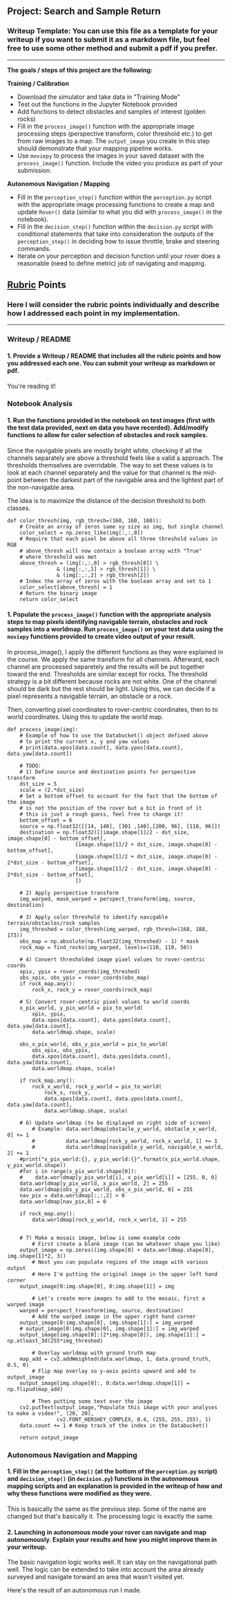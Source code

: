 ## Project: Search and Sample Return
### Writeup Template: You can use this file as a template for your writeup if you want to submit it as a markdown file, but feel free to use some other method and submit a pdf if you prefer.

---


**The goals / steps of this project are the following:**  

**Training / Calibration**  

* Download the simulator and take data in "Training Mode"
* Test out the functions in the Jupyter Notebook provided
* Add functions to detect obstacles and samples of interest (golden rocks)
* Fill in the `process_image()` function with the appropriate image processing steps (perspective transform, color threshold etc.) to get from raw images to a map.  The `output_image` you create in this step should demonstrate that your mapping pipeline works.
* Use `moviepy` to process the images in your saved dataset with the `process_image()` function.  Include the video you produce as part of your submission.

**Autonomous Navigation / Mapping**

* Fill in the `perception_step()` function within the `perception.py` script with the appropriate image processing functions to create a map and update `Rover()` data (similar to what you did with `process_image()` in the notebook). 
* Fill in the `decision_step()` function within the `decision.py` script with conditional statements that take into consideration the outputs of the `perception_step()` in deciding how to issue throttle, brake and steering commands. 
* Iterate on your perception and decision function until your rover does a reasonable (need to define metric) job of navigating and mapping.  

[//]: # (Image References)

[image1]: ./misc/rover_image.jpg
[image2]: ./calibration_images/example_grid1.jpg
[image3]: ./calibration_images/example_rock1.jpg 

## [Rubric](https://review.udacity.com/#!/rubrics/916/view) Points
### Here I will consider the rubric points individually and describe how I addressed each point in my implementation.  

---
### Writeup / README

#### 1. Provide a Writeup / README that includes all the rubric points and how you addressed each one.  You can submit your writeup as markdown or pdf.  

You're reading it!

### Notebook Analysis
#### 1. Run the functions provided in the notebook on test images (first with the test data provided, next on data you have recorded). Add/modify functions to allow for color selection of obstacles and rock samples.
Since the navigable pixels are mostly bright white, checking if all the channels separately are above a threshold feels like a valid a approach. The thresholds themselves are overridable. The way to set these values is to look at each channel separately and the value for that channel is the mid-point between the darkest part of the navigable area and the lightest part of the non-navigable area. 

The idea is to maximize the distance of the decision threshold to both classes.

```
def color_thresh(img, rgb_thresh=(160, 160, 160)):
    # Create an array of zeros same xy size as img, but single channel
    color_select = np.zeros_like(img[:,:,0])
    # Require that each pixel be above all three threshold values in RGB
    # above_thresh will now contain a boolean array with "True"
    # where threshold was met
    above_thresh = (img[:,:,0] > rgb_thresh[0]) \
                & (img[:,:,1] > rgb_thresh[1]) \
                & (img[:,:,2] > rgb_thresh[2])
    # Index the array of zeros with the boolean array and set to 1
    color_select[above_thresh] = 1
    # Return the binary image
    return color_select
```

#### 1. Populate the `process_image()` function with the appropriate analysis steps to map pixels identifying navigable terrain, obstacles and rock samples into a worldmap.  Run `process_image()` on your test data using the `moviepy` functions provided to create video output of your result. 
In process_image(), I apply the different functions as they were explained in the course. We apply the same transform for all channels. Afterward, each channel are processed separetely and the results will be put together toward the end. Thresholds are similar except for rocks. The threshold strategy is a bit different because rocks are not white. One of the channel should be dark but the rest should be light. Using this, we can decide if a pixel represents a navigable terrain, an obstacle or a rock.

Then, converting pixel coordinates to rover-centric coordinates, then to to world coordinates. Using this to update the world map.

```
def process_image(img):
    # Example of how to use the Databucket() object defined above
    # to print the current x, y and yaw values 
    # print(data.xpos[data.count], data.ypos[data.count], data.yaw[data.count])

    # TODO: 
    # 1) Define source and destination points for perspective transform
    dst_size = 5 
    scale = (2.*dst_size)
    # Set a bottom offset to account for the fact that the bottom of the image 
    # is not the position of the rover but a bit in front of it
    # this is just a rough guess, feel free to change it!
    bottom_offset = 6
    source = np.float32([[14, 140], [301 ,140],[200, 96], [118, 96]])
    destination = np.float32([[image.shape[1]/2 - dst_size, image.shape[0] - bottom_offset],
                      [image.shape[1]/2 + dst_size, image.shape[0] - bottom_offset],
                      [image.shape[1]/2 + dst_size, image.shape[0] - 2*dst_size - bottom_offset], 
                      [image.shape[1]/2 - dst_size, image.shape[0] - 2*dst_size - bottom_offset],
                      ])
    
    # 2) Apply perspective transform
    img_warped, mask_warped = perspect_transform(img, source, destination)
    
    # 3) Apply color threshold to identify navigable terrain/obstacles/rock samples
    img_threshed = color_thresh(img_warped, rgb_thresh=(168, 188, 173))
    obs_map = np.absolute(np.float32(img_threshed) - 1) * mask
    rock_map = find_rocks(img_warped, levels=(110, 110, 50))
    
    # 4) Convert thresholded image pixel values to rover-centric coords
    xpix, ypix = rover_coords(img_threshed)
    obs_xpix, obs_ypix = rover_coords(obs_map)
    if rock_map.any():
        rock_x, rock_y = rover_coords(rock_map)

    # 5) Convert rover-centric pixel values to world coords
    x_pix_world, y_pix_world = pix_to_world(
        xpix, ypix, 
        data.xpos[data.count], data.ypos[data.count], data.yaw[data.count], 
        data.worldmap.shape, scale)
    
    obs_x_pix_world, obs_y_pix_world = pix_to_world(
        obs_xpix, obs_ypix, 
        data.xpos[data.count], data.ypos[data.count], data.yaw[data.count], 
        data.worldmap.shape, scale) 
    
    if rock_map.any():
        rock_x_world, rock_y_world = pix_to_world(
            rock_x, rock_y, 
            data.xpos[data.count], data.ypos[data.count], data.yaw[data.count], 
            data.worldmap.shape, scale) 
        
    # 6) Update worldmap (to be displayed on right side of screen)
        # Example: data.worldmap[obstacle_y_world, obstacle_x_world, 0] += 1
        #          data.worldmap[rock_y_world, rock_x_world, 1] += 1
        #          data.worldmap[navigable_y_world, navigable_x_world, 2] += 1
    #print("x_pix_world:{}, y_pix_world:{}".format(x_pix_world.shape, y_pix_world.shape))
    #for i in range(x_pix_world.shape[0]):
    #    data.worldmap[y_pix_world[i], x_pix_world[i]] = [255, 0, 0]
    data.worldmap[y_pix_world, x_pix_world, 2] = 255
    data.worldmap[obs_y_pix_world, obs_x_pix_world, 0] = 255
    nav_pix = data.worldmap[:,:,2] > 0
    data.worldmap[nav_pix,0] = 0
    
    if rock_map.any():
        data.worldmap[rock_y_world, rock_x_world, 1] = 255
    

    # 7) Make a mosaic image, below is some example code
        # First create a blank image (can be whatever shape you like)
    output_image = np.zeros((img.shape[0] + data.worldmap.shape[0], img.shape[1]*2, 3))
        # Next you can populate regions of the image with various output
        # Here I'm putting the original image in the upper left hand corner
    output_image[0:img.shape[0], 0:img.shape[1]] = img

        # Let's create more images to add to the mosaic, first a warped image
    warped = perspect_transform(img, source, destination)
        # Add the warped image in the upper right hand corner
    output_image[0:img.shape[0], img.shape[1]:] = img_warped
    # output_image[0:img.shape[0], img.shape[1]:] = img_warped
    output_image[img.shape[0]:(2*img.shape[0]), img.shape[1]:] = np.atleast_3d(255*img_threshed)

        # Overlay worldmap with ground truth map
    map_add = cv2.addWeighted(data.worldmap, 1, data.ground_truth, 0.5, 0)
        # Flip map overlay so y-axis points upward and add to output_image 
    output_image[img.shape[0]:, 0:data.worldmap.shape[1]] = np.flipud(map_add)

        # Then putting some text over the image
    cv2.putText(output_image,"Populate this image with your analyses to make a video!", (20, 20), 
                cv2.FONT_HERSHEY_COMPLEX, 0.4, (255, 255, 255), 1)
    data.count += 1 # Keep track of the index in the Databucket()
    
    return output_image
```

### Autonomous Navigation and Mapping

#### 1. Fill in the `perception_step()` (at the bottom of the `perception.py` script) and `decision_step()` (in `decision.py`) functions in the autonomous mapping scripts and an explanation is provided in the writeup of how and why these functions were modified as they were.

This is basically the same as the previous step. Some of the name are changed but that's basically it. The processing logic is exactly the same.


#### 2. Launching in autonomous mode your rover can navigate and map autonomously.  Explain your results and how you might improve them in your writeup.  

The basic navigation logic works well. It can stay on the navigational path well. The logic can be extended to take into account the area already surveyed and navigate torward an area that wasn't visited yet.

Here's the result of an autonomous run I made.

[](Report\provided_data\mapping_autonomous.jpg)


